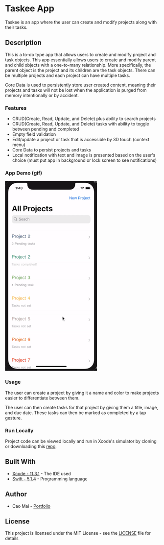 # Taskee App
Taskee is an app where the user can create and modify projects along with their tasks. 

## Description
This is a to-do type app that allows users to create and modify project and task objects. This app essentially allows users to create and modify parent and child objects with a one-to-many relationship. More specifically, the parent object is the project and its children are the task objects. There can be multiple projects and each project can have multiple tasks. 

Core Data is used to persistently store user created content, meaning their projects and tasks will not be lost when the application is purged from memory intentionally or by accident. 

### Features
* CRUD(Create, Read, Update, and Delete) plus ability to search projects 
* CRUD(Create, Read, Update, and Delete) tasks with ability to toggle between pending and completed
* Empty field validation 
* Edit/update a project or task that is accessible by 3D touch (context menu)
* Core Data to persist projects and tasks
* Local notification with text and image is presented based on the user's choice (must put app in background or lock screen to see notifications)

### App Demo (gif)
![](Project%20Gif/Taskee1.gif)

### Usage
The user can create a project by giving it a name and color to make projects easier to differentiate between them. 

The user can then create tasks for that project by giving them a title, image, and due date. These tasks can then be marked as completed by a tap gesture.

### Run Locally
Project code can be viewed locally and run in Xcode's simulator by cloning or downloading this [repo](https://github.com/caocmai/taskee-app.git).

## Built With
* [Xcode - 11.3.1](https://developer.apple.com/xcode/) - The IDE used
* [Swift - 5.1.4](https://developer.apple.com/swift/) - Programming language

## Author
* Cao Mai - [Portfolio](https://www.makeschool.com/portfolio/Cao-Mai)

## License
This project is licensed under the MIT License - see the [LICENSE](LICENSE) file for details

